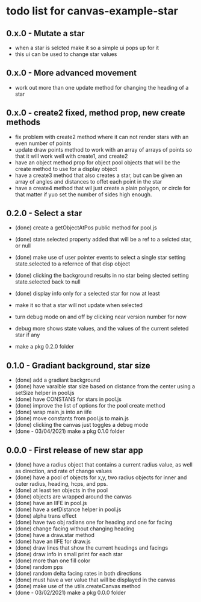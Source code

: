 # todo list for canvas-example-star

## 0.x.0 - Mutate a star
* when a star is selcted make it so a simple ui pops up for it
* this ui can be used to change star values

## 0.x.0 - More advanced movement
* work out more than one update method for changing the heading of a star

## 0.x.0 - create2 fixed, method prop, new create methods
* fix problem with create2 method where it can not render stars with an even number of points
* update draw points method to work with an array of arrays of points so that it will work well with create1, and create2
* have an object method prop for object pool objects that will be the create method to use for a display object
* have a create3 method that also creates a star, but can be given an array of angles and distances to offet each point in the star
* have a create4 method that wil just create a plain polygon, or circle for that matter if yuo set the number of sides high enough.

## 0.2.0 - Select a star
* (done) create a getObjectAtPos public method for pool.js
* (done) state.selected property added that will be a ref to a selcted star, or null
* (done) make use of user pointer events to select a single star setting state.selected to a refernce of that disp object
* (done) clicking the background results in no star being slected setting state.selected back to null
* (done) display info only for a selected star for now at least
* make it so that a star will not update when selected

* turn debug mode on and off by clicking near version number for now
* debug more shows state values, and the values of the current seleted star if any
* make a pkg 0.2.0 folder

## 0.1.0 - Gradiant background, star size
* (done) add a gradiant background
* (done) have varaible star size based on distance from the center using a setSize helper in pool.js
* (done) have CONSTANS for stars in pool.js
* (done) improve the list of options for the pool create method
* (done) wrap main.js into an iife
* (done) move constants from pool.js to main.js
* (done) clicking the canvas just toggles a debug mode
* (done - 03/04/2021) make a pkg 0.1.0 folder

## 0.0.0 - First release of new star app
* (done) have a radius object that contains a current radius value, as well as direction, and rate of change values
* (done) have a pool of objects for x,y, two radius objects for inner and outer radius, heading, hcps, and pps.
* (done) at least ten objects in the pool
* (done) objects are wrapped around the canvas
* (done) have an IIFE in pool.js
* (done) have a setDistance helper in pool.js
* (done) alpha trans effect
* (done) have two obj radians one for heading and one for facing
* (done) change facing without changing heading
* (done) have a draw.star method
* (done) have an IIFE for draw.js
* (done) draw lines that show the current headings and facings
* (done) draw info in small print for each star
* (done) more than one fill color
* (done) random pps
* (done) random delta facing rates in both directions
* (done) must have a ver value that will be displayed in the canvas
* (done) make use of the utils.createCanvas method
* (done - 03/02/2021) make a pkg 0.0.0 folder